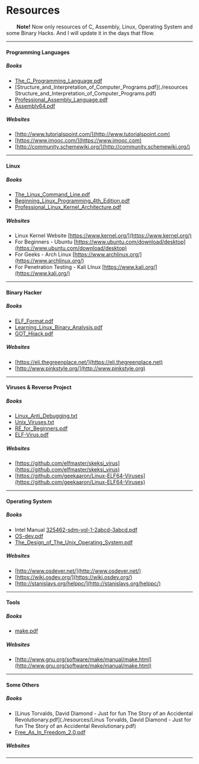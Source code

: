 
# Resources

&emsp;&emsp;**Note!** Now only resources of C, Assembly, Linux, Operating System and some Binary Hacks. And I will update it in the days that fllow.

---

#### Programming Languages
##### Books
+ [The_C_Programming_Language.pdf](./resouces/The_C_Programming_Language.pdf)
+ [Structure_and_Interpretation_of_Computer_Programs.pdf](./resources Structure_and_Interpretation_of_Computer_Programs.pdf)
+ [Professional_Assembly_Language.pdf](./resources/Professional_Assembly_Language.pdf)
+ [Assembly64.pdf](./resource/Assembly64.pdf)
##### Websites
+ [http://www.tutorialspoint.com/](http://www.tutorialspoint.com)
+ [https://www.imooc.com/](https://www.imooc.com)
+ [http://community.schemewiki.org/](http://community.schemewiki.org/)

---

#### Linux
##### Books
+ [The_Linux_Command_Line.pdf](./resources/The_Linux_Command_Line.pdf)
+ [Beginning_Linux_Programming_4th_Edition.pdf](./resources/Beginning_Linux_Programming_4th_Edition.pdf)
+ [Professional_Linux_Kernel_Architecture.pdf](./resources/Professional_Linux_Kernel_Architecture.pdf)
##### Websites
+ Linux Kernel Website [https://www.kernel.org/](https://www.kernel.org/)
+ For Beginners - Ubuntu [https://www.ubuntu.com/download/desktop](https://www.ubuntu.com/download/desktop)
+ For Geeks - Arch Linux [https://www.archlinux.org/](https://www.archlinux.org/)
+ For Penetration Testing - Kali LInux [https://www.kali.org/](https://www.kali.org/)
---

#### Binary Hacker
##### Books
+ [ELF_Format.pdf](./resources/ELF_Format.pdf)
+ [Learning_Linux_Binary_Analysis.pdf](./resources/Learning_Linux_Binary_Analysis.pdf)
+ [GOT_Hijack.pdf](./resources/GOT_Hijack.pdf)
##### Websites
+ [https://eli.thegreenplace.net/](https://eli.thegreenplace.net)
+ [http://www.pinkstyle.org/](http://www.pinkstyle.org)

---

#### Viruses & Reverse Project
##### Books
+ [Linux_Anti_Debugging.txt](./resources/Linux_Anti_Debugging.txt)
+ [Unix_Viruses.txt](./resources/Unix_Viruses.txt)
+ [RE_for_Beginners.pdf](./resources/RE_for_Beginners.pdf)
+ [ELF-Virus.pdf](./resources/ELF-Virus.pdf)

##### Websites
+ [https://github.com/elfmaster/skeksi_virus](https://github.com/elfmaster/skeksi_virus)
+ [https://github.com/geekaaron/Linux-ELF64-Viruses](https://github.com/geekaaron/Linux-ELF64-Viruses)

----

#### Operating System
##### Books
+ Intel Manual [325462-sdm-vol-1-2abcd-3abcd.pdf](./resources/325462-sdm-vol-1-2abcd-3abcd.pdf)
+ [OS-dev.pdf](./resources/OS-dev.pdf)
+ [The_Design_of_The_Unix_Operating_System.pdf](./resources/The_Design_of_The_Unix_Operating_System.pdf)
##### Websites
+ [http://www.osdever.net/](http://www.osdever.net/)
+ [https://wiki.osdev.org/](https://wiki.osdev.org/)
+ [http://stanislavs.org/helppc/](http://stanislavs.org/helppc/)

---

#### Tools
##### Books
+ [make.pdf](./resources/make.pdf)
##### Websites
+ [http://www.gnu.org/software/make/manual/make.html](http://www.gnu.org/software/make/manual/make.html)

---

#### Some Others
##### Books
+ [Linus Torvalds, David Diamond - Just for fun The Story of an Accidental Revolutionary.pdf](./resources/Linus Torvalds, David Diamond - Just for fun The Story of an Accidental Revolutionary.pdf)
+ [Free_As_In_Freedom_2.0.pdf](./resources/Free_As_In_Freedom_2.0.pdf)
##### Websites

---